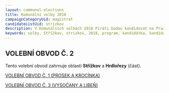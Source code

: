 ```yaml
---
layout: communal-elections
title: Komunální volby 2018
campaignCategoryUid: magistrat
candidateListUid: strizkov
description: V komunálních volbách 2018 Piráti budou kandidovat na Praze 9. Jak na magistrát, tak i na jednotlivé městské obvody. Prosazujeme transparentní veřejnou správu, participaci veřejnosti, férový přístup ke všem způsobům dopravy a politiku, která využívá možností technologií 21. století pro otevřenou a demokratickou společnost.
keywords: volby, Střížkov, strizkov, 2018, program, kandidátka, kandidátní listina, kandidáti, komunální volby, Praha 9
---
```


VOLEBNÍ OBVOD Č. 2
------------------

Tento volební obvod zahrnuje oblasti **Střížkov** a **Hrdlořezy** (část).

[VOLEBNÍ OBVOD Č. 1 (PROSEK A KROCÍNKA)](/komunalni-volby-2018/prosek)

[VOLEBNÍ OBVOD Č. 3 (VYSOČANY A LIBEŇ)](/komunalni-volby-2018/vysocany)
